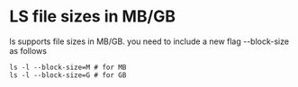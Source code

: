 # LS file sizes in MB/GB

ls supports file sizes in MB/GB. you need to include a new flag --block-size as follows

```shell
ls -l --block-size=M # for MB
ls -l --block-size=G # for GB
```
